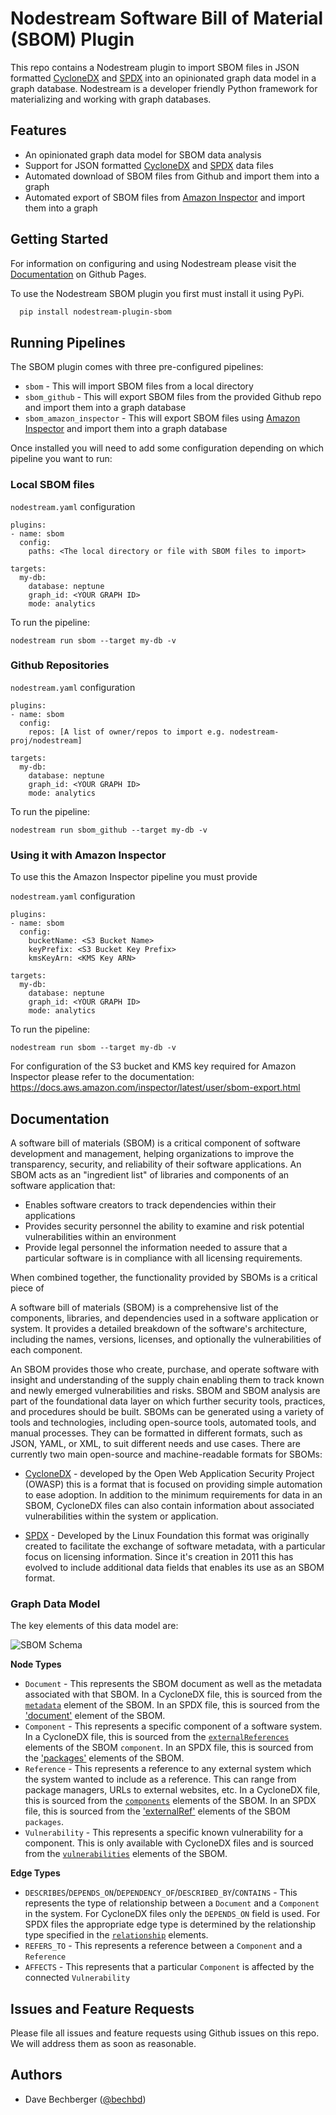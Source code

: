 # Nodestream Software Bill of Material (SBOM) Plugin

This repo contains a Nodestream plugin to import SBOM files in JSON formatted [CycloneDX](https://cyclonedx.org/) and [SPDX](https://spdx.dev/) into an opinionated graph data model in a graph database. Nodestream is a developer friendly Python framework for materializing and working with graph databases.

## Features

- An opinionated graph data model for SBOM data analysis
- Support for JSON formatted [CycloneDX](https://cyclonedx.org/) and [SPDX](https://spdx.dev/) data files
- Automated download of SBOM files from Github and import them into a graph
- Automated export of SBOM files from [Amazon Inspector](https://aws.amazon.com/inspector/) and import them into a graph

## Getting Started

For information on configuring and using Nodestream please visit the [Documentation](https://nodestream-proj.github.io/nodestream) on Github Pages.

To use the Nodestream SBOM plugin you first must install it using PyPi.

```bash
  pip install nodestream-plugin-sbom
```

## Running Pipelines

The SBOM plugin comes with three pre-configured pipelines:

- `sbom` - This will import SBOM files from a local directory
- `sbom_github` - This will export SBOM files from the provided Github repo and import them into a graph database
- `sbom_amazon_inspector` - This will export SBOM files using [Amazon Inspector](https://aws.amazon.com/inspector/) and import them into a graph database

Once installed you will need to add some configuration depending on which pipeline you want to run:

### Local SBOM files

`nodestream.yaml` configuration

```
plugins:
- name: sbom
  config:
    paths: <The local directory or file with SBOM files to import>

targets:
  my-db:
    database: neptune
    graph_id: <YOUR GRAPH ID>
    mode: analytics
```

To run the pipeline:

```
nodestream run sbom --target my-db -v
```

### Github Repositories

`nodestream.yaml` configuration

```
plugins:
- name: sbom
  config:
    repos: [A list of owner/repos to import e.g. nodestream-proj/nodestream]

targets:
  my-db:
    database: neptune
    graph_id: <YOUR GRAPH ID>
    mode: analytics
```

To run the pipeline:

```
nodestream run sbom_github --target my-db -v
```

### Using it with Amazon Inspector

To use this the Amazon Inspector pipeline you must provide

`nodestream.yaml` configuration

```
plugins:
- name: sbom
  config:
    bucketName: <S3 Bucket Name>
    keyPrefix: <S3 Bucket Key Prefix>
    kmsKeyArn: <KMS Key ARN>

targets:
  my-db:
    database: neptune
    graph_id: <YOUR GRAPH ID>
    mode: analytics
```

To run the pipeline:

```
nodestream run sbom --target my-db -v
```

For configuration of the S3 bucket and KMS key required for Amazon Inspector please refer to the documentation:
https://docs.aws.amazon.com/inspector/latest/user/sbom-export.html

## Documentation

A software bill of materials (SBOM) is a critical component of software development and management, helping organizations to improve the transparency, security, and reliability of their software applications. An SBOM acts as an "ingredient list" of libraries and components of an software application that:

- Enables software creators to track dependencies within their applications
- Provides security personnel the ability to examine and risk potential vulnerabilities within an environment
- Provide legal personnel the information needed to assure that a particular software is in compliance with all licensing requirements.

When combined together, the functionality provided by SBOMs is a critical piece of

A software bill of materials (SBOM) is a comprehensive list of the components, libraries, and dependencies used in a software application or system. It provides a detailed breakdown of the software's architecture, including the names, versions, licenses, and optionally the vulnerabilities of each component.

An SBOM provides those who create, purchase, and operate software with insight and understanding of the supply chain enabling them to track known and newly emerged vulnerabilities and risks. SBOM and SBOM analysis are part of the foundational data layer on which further security
tools, practices, and procedures should be built. SBOMs can be generated using a variety of tools and technologies, including open-source tools, automated tools, and manual processes. They can be formatted in different formats, such as JSON, YAML, or XML, to suit different needs and use cases. There are currently two main open-source and machine-readable formats for SBOMs:

- [CycloneDX](https://cyclonedx.org/) - developed by the Open Web Application Security Project (OWASP) this is a format that is focused on providing simple automation to ease adoption. In addition to the minimum requirements for data in an SBOM, CycloneDX files can also contain information about associated vulnerabilities within the system or application.

- [SPDX](https://spdx.dev/) - Developed by the Linux Foundation this format was originally created to facilitate the exchange of software metadata, with a particular focus on licensing information. Since it's creation in 2011 this has evolved to include additional data fields that enables its use as an SBOM format.

### Graph Data Model

The key elements of this data model are:

![SBOM Schema](./img/SBOM%20Schema.png "SBOM Schema")

**Node Types**

- `Document` - This represents the SBOM document as well as the metadata associated with that SBOM. In a CycloneDX file, this is sourced from the [`metadata`](https://cyclonedx.org/guides/sbom/object-model/#metadata) element of the SBOM. In an SPDX file, this is sourced from the ['document'](https://spdx.github.io/spdx-spec/v2.3/document-creation-information/) element of the SBOM.
- `Component` - This represents a specific component of a software system. In a CycloneDX file, this is sourced from the [`externalReferences`](https://cyclonedx.org/guides/sbom/object-model/#components) elements of the SBOM `component`. In an SPDX file, this is sourced from the ['packages'](https://spdx.github.io/spdx-spec/v2.3/package-information/) elements of the SBOM.
- `Reference` - This represents a reference to any external system which the system wanted to include as a reference. This can range from package managers, URLs to external websites, etc. In a CycloneDX file, this is sourced from the [`components`](https://cyclonedx.org/guides/sbom/object-model/#components) elements of the SBOM. In an SPDX file, this is sourced from the ['externalRef'](https://spdx.github.io/spdx-spec/v2.3/package-information/#721-external-reference-field) elements of the SBOM `packages`.
- `Vulnerability` - This represents a specific known vulnerability for a component. This is only available with CycloneDX files and is sourced from the [`vulnerabilities`](https://cyclonedx.org/guides/sbom/object-model/#vulnerabilities) elements of the SBOM.

**Edge Types**

- `DESCRIBES`/`DEPENDS_ON`/`DEPENDENCY_OF`/`DESCRIBED_BY`/`CONTAINS` - This represents the type of relationship between a `Document` and a `Component` in the system. For CycloneDX files only the `DEPENDS_ON` field is used. For SPDX files the appropriate edge type is determined by the relationship type specified in the [`relationship`](https://spdx.github.io/spdx-spec/v2.3/relationships-between-SPDX-elements/) elements.
- `REFERS_TO` - This represents a reference between a `Component` and a `Reference`
- `AFFECTS` - This represents that a particular `Component` is affected by the connected `Vulnerability`

## Issues and Feature Requests

Please file all issues and feature requests using Github issues on this repo. We will address them as soon as reasonable.

## Authors

- Dave Bechberger ([@bechbd](https://www.github.com/bechbd))
